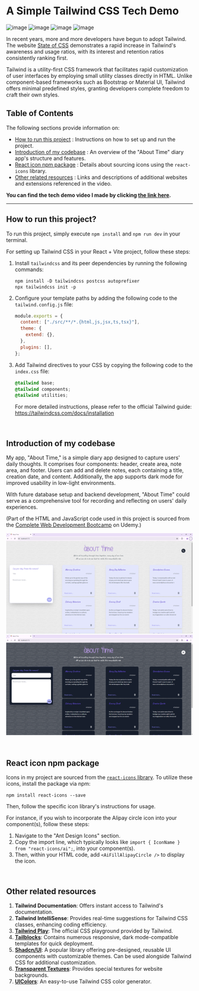 # A Simple Tailwind CSS Tech Demo

![image](https://img.shields.io/badge/Tailwind_CSS-38B2AC?style=for-the-badge&logo=tailwind-css&logoColor=white) 
![image](https://img.shields.io/badge/React-20232A?style=for-the-badge&logo=react&logoColor=61DAFB) 
![image](https://img.shields.io/badge/JavaScript-323330?style=for-the-badge&logo=javascript&logoColor=F7DF1E) 
![image](https://img.shields.io/badge/HTML5-E34F26?style=for-the-badge&logo=html5&logoColor=white) 

In recent years, more and more developers have begun to adopt Tailwind. The website [State of CSS](https://2023.stateofcss.com/en-US/css-frameworks/) demonstrates a rapid increase in Tailwind's awareness and usage ratios, with its interest and retention ratios consistently ranking first.

Tailwind is a utility-first CSS framework that facilitates rapid customization of user interfaces by employing small utility classes directly in HTML. Unlike component-based frameworks such as Bootstrap or Material UI, Tailwind offers minimal predefined styles, granting developers complete freedom to craft their own styles.

## Table of Contents 

The following sections provide information on:

- [How to run this project](#How-to-run-this-project) : Instructions on how to set up and run the project.
- [Introduction of my codebase](#Introduction-of-my-codebase) : An overview of the "About Time" diary app's structure and features.
- [React icon npm package](#React-icon-npm-package) : Details about sourcing icons using the `react-icons` library.
- [Other related resources](#Other-related-resources) : Links and descriptions of additional websites and extensions referenced in the video.

**You can find the tech demo video I made by clicking [the link here](https://drive.google.com/file/d/1SJhMH9YJhnocJrUk-7rrFfuU-64vGOv8/view?usp=sharing).**

---

## How to run this project? 

To run this project, simply execute `npm install` and `npm run dev` in your terminal.

For setting up Tailwind CSS in your React + Vite project, follow these steps:

1. Install `tailwindcss` and its peer dependencies by running the following commands:

   ```
   npm install -D tailwindcss postcss autoprefixer
   npx tailwindcss init -p
   ```

2. Configure your template paths by adding the following code to the `tailwind.config.js` file:

   ```javascript
   module.exports = {
     content: ["./src/**/*.{html,js,jsx,ts,tsx}"],
     theme: {
       extend: {},
     },
     plugins: [],
   };
   ```

3. Add Tailwind directives to your CSS by copying the following code to the `index.css` file:

   ```css
   @tailwind base;
   @tailwind components;
   @tailwind utilities;
   ```

   For more detailed instructions, please refer to the official Tailwind guide: https://tailwindcss.com/docs/installation

<br />

## Introduction of my codebase 

My app, "About Time," is a simple diary app designed to capture users' daily thoughts. It comprises four components: header, create area, note area, and footer. Users can add and delete notes, each containing a title, creation date, and content. Additionally, the app supports dark mode for improved usability in low-light environments. 

With future database setup and backend development, "About Time" could serve as a comprehensive tool for recording and reflecting on users' daily experiences.

(Part of the HTML and JavaScript code used in this project is sourced from the [Complete Web Development Bootcamp](https://www.udemy.com/course/the-complete-web-development-bootcamp/) on Udemy.)

![alt text](image.png)
![alt text](image-1.png)

<br />

## React icon npm package 

Icons in my project are sourced from the [`react-icons` library](https://www.npmjs.com/package/react-icons). To utilize these icons, install the package via npm:

```
npm install react-icons --save
```

Then, follow the specific icon library's instructions for usage. 

For instance, if you wish to incorporate the Alipay circle icon into your component(s), follow these steps:

1. Navigate to the "Ant Design Icons" section.
2. Copy the import line, which typically looks like `import { IconName } from "react-icons/ai";`, into your component(s).
3. Then, within your HTML code, add `<AiFillAlipayCircle />` to display the icon.

<br />

## Other related resources

1. **Tailwind Documentation**: Offers instant access to Tailwind's documentation.
2. **Tailwind IntelliSense**: Provides real-time suggestions for Tailwind CSS classes, enhancing coding efficiency.
3. **[Tailwind Play](https://play.tailwindcss.com/)**: The official CSS playground provided by Tailwind.
4. **[Tailblocks](https://tailblocks.cc/)**: Contains numerous responsive, dark mode-compatible templates for quick deployment.
5. **[Shadcn/UI](https://ui.shadcn.com/)**: A popular library offering pre-designed, reusable UI components with customizable themes. Can be used alongside Tailwind CSS for additional customization.
6. **[Transparent Textures](https://www.transparenttextures.com/)**: Provides special textures for website backgrounds.
7. **[UIColors](https://uicolors.app/create)**: An easy-to-use Tailwind CSS color generator.
